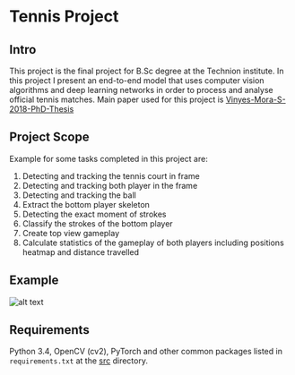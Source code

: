 # Tennis Project

## Intro
This project is the final project for B.Sc degree at the Technion institute.
In this project I present an end-to-end model that uses computer vision algorithms and deep learning networks in order to process and analyse
official tennis matches.
Main paper used for this project is [Vinyes-Mora-S-2018-PhD-Thesis](https://spiral.imperial.ac.uk/handle/10044/1/67949)

## Project Scope
Example for some tasks completed in this project are:
1. Detecting and tracking the tennis court in frame
2. Detecting and tracking both player in the frame 
3. Detecting and tracking the ball 
4. Extract the bottom player skeleton
5. Detecting the exact moment of strokes 
6. Classify the strokes of the bottom player
7. Create top view gameplay
8. Calculate statistics of the gameplay of both players including positions heatmap and distance travelled

## Example
![alt text](https://github.com/avivcaspi/TennisProject/blob/main/example_short.gif)

## Requirements
Python 3.4, OpenCV (cv2), PyTorch and other common packages listed in `requirements.txt` at the [src](https://github.com/avivcaspi/TennisProject/blob/main/src) directory.
